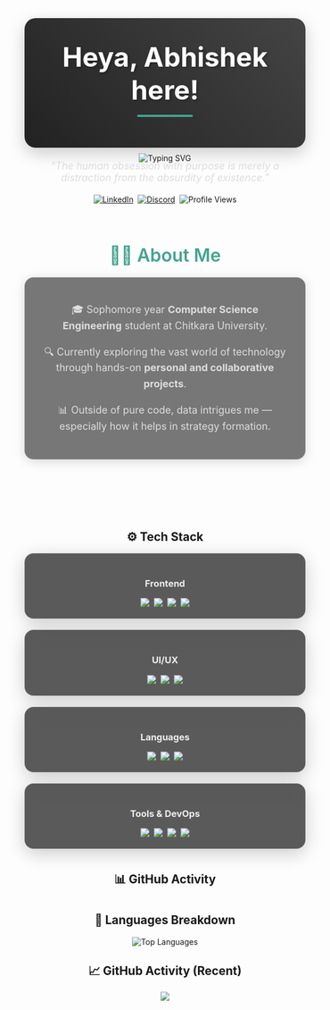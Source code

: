 <div align="center">
  <div style="background: linear-gradient(45deg, #222222, #444444); padding: 40px 20px; border-radius: 20px; margin-bottom: 30px; box-shadow: 0 10px 30px rgba(0,0,0,0.2);">
    <h1 style="color: #ffffff; font-size: 48px; margin: 0; font-weight: 700; text-shadow: 2px 2px 4px rgba(0,0,0,0.3);">Heya, Abhishek here!</h1>
    <div style="height: 4px; width: 100px; background: #44A390; margin: 15px auto; border-radius: 2px;"></div>
  </div>
  
  <div style="margin-top:-20px">
    <img src="https://readme-typing-svg.herokuapp.com?font=Poppins&weight=600&size=28&duration=3000&pause=1000&color=44A390&center=true&vCenter=true&random=false&width=600&lines=Budding+Developer;" alt="Typing SVG" />
  </div>
  

  <p style="font-size: 18px; color: #ddd; margin-top: -5px; margin-bottom: 20px;">
    <i>"The human obsession with purpose is merely a distraction from the absurdity of existence."</i>
  </p> 
  <div style="margin:20px 0">
    <a href="https://https://www.linkedin.com/in/iabhishekkt/"><img src="https://img.shields.io/badge/LinkedIn-0A66C2?style=for-the-badge&logo=linkedin&logoColor=white" alt="LinkedIn"/></a>&nbsp;
    <a href="https://discord.com/users/iabhishekkt"><img src="https://img.shields.io/badge/Discord-5865F2?style=for-the-badge&logo=discord&logoColor=white" alt="Discord"/></a>&nbsp;
    <img src="https://komarev.com/ghpvc/?username=iabhishekkt&style=for-the-badge&color=44A390" alt="Profile Views"/>
  </div>
</div>

<!-- Glass Divider -->
<div align="center">
  <div style="height: 2px; background: linear-gradient(to right, transparent, rgba(255,255,255,0.3), transparent); margin: 30px 0;"></div>
</div>

<!-- About Me Section -->
<h2 align="center" style="color: #44A390; font-size: 32px; margin: 40px 0 20px; font-weight: 600;">👨‍💻 About Me</h2>

<div align="center">
  <div style="background: rgba(30,30,30,0.6); padding: 25px 30px; border-radius: 16px; border: 1px solid rgba(255,255,255,0.08); max-width: 750px; box-shadow: 0 4px 20px rgba(0,0,0,0.15);">
    <p style="font-size: 18px; color: #ddd; line-height: 1.6; margin-bottom: 15px;">
      🎓 Sophomore year <strong>Computer Science Engineering</strong> student at Chitkara University.
    </p>
    <p style="font-size: 18px; color: #ddd; line-height: 1.6; margin-bottom: 15px;">
      🔍 Currently exploring the vast world of technology through hands-on <strong>personal and collaborative projects</strong>.
    </p>
    <p style="font-size: 18px; color: #ddd; line-height: 1.6;">
      📊 Outside of pure code, data intrigues me — especially how it helps in strategy formation.
    </p>
  </div>
</div>

<!-- Glass Divider -->
<div align="center">
  <div style="height: 2px; background: linear-gradient(to right, transparent, rgba(255,255,255,0.3), transparent); margin: 30px 0;"></div>
</div>


<!-- Glass Divider -->
<div align="center">
  <div style="height: 2px; background: linear-gradient(to right, transparent, rgba(255,255,255,0.3), transparent); margin: 30px 0;"></div>
</div>

<!-- Glass Divider -->
<div align="center">
  <div style="height: 2px; background: linear-gradient(to right, transparent, rgba(255,255,255,0.3), transparent); margin: 30px 0;"></div>
</div>

<h2 align="center">⚙️ Tech Stack</h2>

<!-- Tech Stack in 4 Columns -->
<div align="center" style="display: flex; flex-wrap: wrap; justify-content: center; gap: 20px; max-width: 1200px; margin: 0 auto;">

  <!-- Frontend Section -->
  <div style="flex: 1 1 250px; background: rgba(20,20,20,0.7); backdrop-filter: blur(15px); border-radius: 16px; padding: 20px; border: 1px solid rgba(255,255,255,0.1); box-shadow: 0 8px 32px rgba(0,0,0,0.2); min-width: 200px;">
    <h3 style="color: #eee; text-align: center;">Frontend</h3>
    <div style="display: flex; flex-wrap: wrap; gap: 8px; justify-content: center;">
      <img src="https://img.shields.io/badge/HTML5-E34F26?style=for-the-badge&logo=html5&logoColor=white" />
      <img src="https://img.shields.io/badge/CSS3-1572B6?style=for-the-badge&logo=css3&logoColor=white" />
      <img src="https://img.shields.io/badge/JavaScript-F7DF1E?style=for-the-badge&logo=javascript&logoColor=black" />
      <img src="https://img.shields.io/badge/Bootstrap-563D7C?style=for-the-badge&logo=bootstrap&logoColor=white" />
    </div>
  </div>

  <!-- UI/UX Section -->
  <div style="flex: 1 1 250px; background: rgba(20,20,20,0.7); backdrop-filter: blur(15px); border-radius: 16px; padding: 20px; border: 1px solid rgba(255,255,255,0.1); box-shadow: 0 8px 32px rgba(0,0,0,0.2); min-width: 200px;">
    <h3 style="color: #eee; text-align: center;">UI/UX</h3>
    <div style="display: flex; flex-wrap: wrap; gap: 8px; justify-content: center;">
      <img src="https://img.shields.io/badge/Figma-F24E1E?style=for-the-badge&logo=figma&logoColor=white" />
      <img src="https://img.shields.io/badge/Adobe_XD-FF61F6?style=for-the-badge&logo=adobexd&logoColor=white" />
      <img src="https://img.shields.io/badge/Canva-00C4CC?style=for-the-badge&logo=canva&logoColor=white" />
    </div>
  </div>

  <!-- Programming Section -->
  <div style="flex: 1 1 250px; background: rgba(20,20,20,0.7); backdrop-filter: blur(15px); border-radius: 16px; padding: 20px; border: 1px solid rgba(255,255,255,0.1); box-shadow: 0 8px 32px rgba(0,0,0,0.2); min-width: 200px;">
    <h3 style="color: #eee; text-align: center;">Languages</h3>
    <div style="display: flex; flex-wrap: wrap; gap: 8px; justify-content: center;">
      <img src="https://img.shields.io/badge/python-3670A0?style=for-the-badge&logo=python&logoColor=ffdd54" />
      <img src="https://img.shields.io/badge/c-%2300599C.svg?style=for-the-badge&logo=c&logoColor=white" />
      <img src="https://img.shields.io/badge/-C++-blue?logo=cplusplus&style=for-the-badge" />
    </div>
  </div>

  <!-- Tools Section -->
  <div style="flex: 1 1 250px; background: rgba(20,20,20,0.7); backdrop-filter: blur(15px); border-radius: 16px; padding: 20px; border: 1px solid rgba(255,255,255,0.1); box-shadow: 0 8px 32px rgba(0,0,0,0.2); min-width: 200px;">
    <h3 style="color: #eee; text-align: center;">Tools & DevOps</h3>
    <div style="display: flex; flex-wrap: wrap; gap: 8px; justify-content: center;">
      <img src="https://img.shields.io/badge/Git-F05032?style=for-the-badge&logo=git&logoColor=white" />
      <img src="https://img.shields.io/badge/GitHub-333333?style=for-the-badge&logo=github&logoColor=white" />
      <img src="https://img.shields.io/badge/VS_Code-007ACC?style=for-the-badge&logo=visual-studio-code&logoColor=white" />
      <img src="https://img.shields.io/badge/Vercel-000000?style=for-the-badge&logo=vercel&logoColor=white" />
    </div>
  </div>

</div>


<!-- ENHANCED GITHUB ACTIVITY SECTION -->

<div align="center" style="margin-top: 40px;">
  <h2 align="center">📊 GitHub Activity</h2>
  
  <div align="center" style="margin-top: 40px;">
  <h2>💬 Languages Breakdown</h2>
  <img src="https://github-readme-stats.vercel.app/api/top-langs/?username=iabhishekkt&layout=compact&theme=tokyonight&hide_border=true" alt="Top Languages" />
</div>

 <div align="center">
  <h2>📈 GitHub Activity (Recent)</h2>
  <img src="https://github-readme-activity-graph.vercel.app/graph?username=iabhishekkt&theme=react-dark&hide_border=true&color=44A390&point=FFFFFF&area=false" />
</div>

</div>

